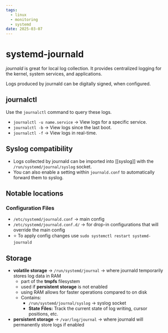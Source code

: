 ```yaml
---
tags:
  - linux
  - monitoring
  - systemd
date: 2025-03-07
---
```

# systemd-journald
*journald* is great for local log collection. It provides centralized logging for the kernel, system services, and applications.

Logs produced by journald can be digitally signed, when configured.

## journalctl
Use the `journalctl` command to query these logs.

- `journalctl -u name.service` → View logs for a specific service.
- `journalctl -b` → View logs since the last boot.
- `journalctl -f` → View logs in real-time.

## Syslog compatibility

- Logs collected by journald can be imported into [[syslog]] with the `/run/systemd/journal/syslog` socket.
- You can also enable a setting within `journald.conf` to automatically forward them to syslog.


## Notable locations

### Configuration Files

- `/etc/systemd/journald.conf` → main config
- `/etc/systemd/journald.conf.d/` → for drop-in configurations that will override the main config
- ⭐ To apply config changes use `sudo systemctl restart systemd-journald
`

## Storage

- **volatile storage** → `/run/systemd/journal` → where journald temporarily stores log data in RAM
	- part of the **tmpfs** filesystem
	- used if **persistent storage** is not enabled
	- using RAM allows for faster operations compared to on disk
	- Contains:
		- `/run/systemd/journal/syslog` → syslog socket
		- **State Files:** Track the current state of log writing, cursor positions, etc.
- **persistent storage** → `/var/log/journal` → where journald will permanently store logs if enabled

